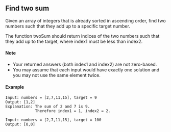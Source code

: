 ## Find two sum

Given an array of integers that is already sorted in ascending order, find two numbers such that they add up to a specific target number.

The function twoSum should return indices of the two numbers such that they add up to the target, where index1 must be less than index2.

#### Note
- Your returned answers (both index1 and index2) are not zero-based.
- You may assume that each input would have exactly one solution and you may not use the same element twice.

#### Example
```
Input: numbers = [2,7,11,15], target = 9
Output: [1,2]
Explanation: The sum of 2 and 7 is 9. 
             Therefore index1 = 1, index2 = 2.
```
```
Input: numbers = [2,7,11,15], target = 100
Output: [0,0]
```
